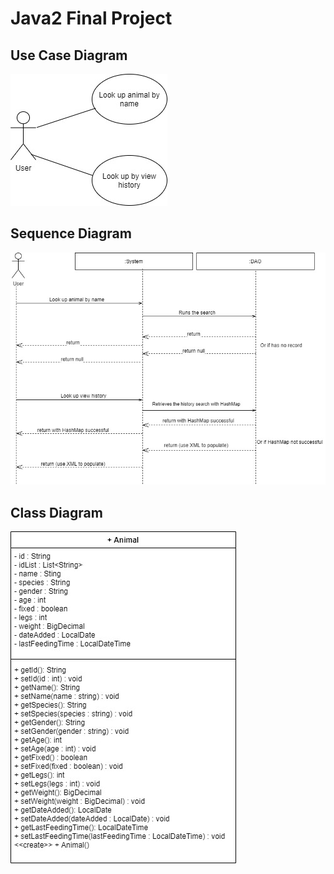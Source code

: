 # Java2 Final Project

## Use Case Diagram
![UseCaseDiagram](Images/JavaIIUseCaseDiagram.jpg)

## Sequence Diagram
![SequenceDiagram](Images/JavaIISequenceDiagram.jpg)

## Class Diagram
![ClassDiagram](Images/JavaIIClassDiagram.jpg)
